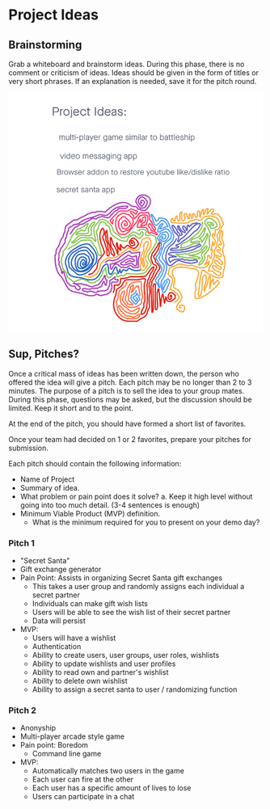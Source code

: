 # Project Ideas

## Brainstorming

Grab a whiteboard and brainstorm ideas. During this phase, there is no comment or criticism of ideas. Ideas should be given in the form of titles or very short phrases. If an explanation is needed, save it for the pitch round.

![brainstorm-whiteboard](./images/brainstorming.PNG)

## Sup, Pitches?

Once a critical mass of ideas has been written down, the person who offered the idea will give a pitch. Each pitch may be no longer than 2 to 3 minutes. The purpose of a pitch is to sell the idea to your group mates. During this phase, questions may be asked, but the discussion should be limited. Keep it short and to the point.

At the end of the pitch, you should have formed a short list of favorites.

Once your team had decided on 1 or 2 favorites, prepare your pitches for submission.

Each pitch should contain the following information:

- Name of Project
- Summary of idea.
- What problem or pain point does it solve? a. Keep it high level without going into too much detail. (3-4 sentences is enough)
- Minimum Viable Product (MVP) definition.
  - What is the minimum required for you to present on your demo day?

### Pitch 1

- "Secret Santa"
- Gift exchange generator
- Pain Point: Assists in organizing Secret Santa gift exchanges
  - This takes a user group and randomly assigns each individual a secret partner
  - Individuals can make gift wish lists
  - Users will be able to see the wish list of their secret partner
  - Data will persist
- MVP:
  - Users will have a wishlist
  - Authentication
  - Ability to create users, user groups, user roles, wishlists
  - Ability to update wishlists and user profiles
  - Ability to read own and partner's wishlist
  - Ability to delete own wishlist
  - Ability to assign a secret santa to user / randomizing function

### Pitch 2

- Anonyship
- Multi-player arcade style game
- Pain point: Boredom
  - Command line game
- MVP:
  - Automatically matches two users in the game
  - Each user can fire at the other
  - Each user has a specific amount of lives to lose
  - Users can participate in a chat
